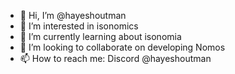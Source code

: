 - 👋 Hi, I’m @hayeshoutman
- 👀 I’m interested in isonomics
- 🌱 I’m currently learning about isonomia
- 💞️ I’m looking to collaborate on developing Nomos
- 📫 How to reach me: Discord @hayeshoutman
  
<!---
hayeshoutman/hayeshoutman is a ✨ special ✨ repository because its `README.md` (this file) appears on your GitHub profile.
You can click the Preview link to take a look at your changes.
--->
